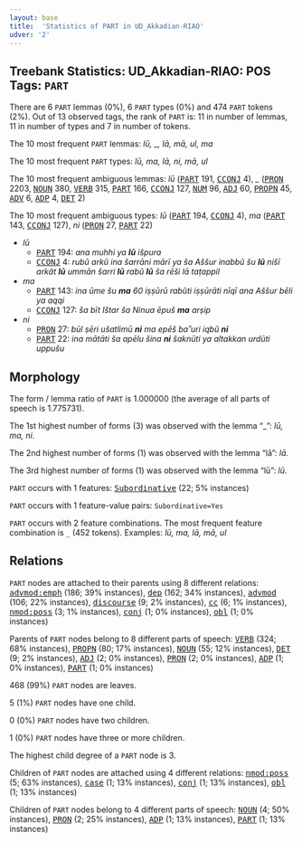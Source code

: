 ```yaml
---
layout: base
title:  'Statistics of PART in UD_Akkadian-RIAO'
udver: '2'
---
```


## Treebank Statistics: UD_Akkadian-RIAO: POS Tags: `PART`

There are 6 `PART` lemmas (0%), 6 `PART` types (0%) and 474 `PART` tokens (2%).
Out of 13 observed tags, the rank of `PART` is: 11 in number of lemmas, 11 in number of types and 7 in number of tokens.

The 10 most frequent `PART` lemmas: <em>lū, _, lā, mā, ul, ma</em>

The 10 most frequent `PART` types:  <em>lū, ma, lā, ni, mā, ul</em>

The 10 most frequent ambiguous lemmas: <em>lū</em> (<tt><a href="akk_riao-pos-PART.html">PART</a></tt> 191, <tt><a href="akk_riao-pos-CCONJ.html">CCONJ</a></tt> 4), <em>_</em> (<tt><a href="akk_riao-pos-PRON.html">PRON</a></tt> 2203, <tt><a href="akk_riao-pos-NOUN.html">NOUN</a></tt> 380, <tt><a href="akk_riao-pos-VERB.html">VERB</a></tt> 315, <tt><a href="akk_riao-pos-PART.html">PART</a></tt> 166, <tt><a href="akk_riao-pos-CCONJ.html">CCONJ</a></tt> 127, <tt><a href="akk_riao-pos-NUM.html">NUM</a></tt> 96, <tt><a href="akk_riao-pos-ADJ.html">ADJ</a></tt> 60, <tt><a href="akk_riao-pos-PROPN.html">PROPN</a></tt> 45, <tt><a href="akk_riao-pos-ADV.html">ADV</a></tt> 6, <tt><a href="akk_riao-pos-ADP.html">ADP</a></tt> 4, <tt><a href="akk_riao-pos-DET.html">DET</a></tt> 2)

The 10 most frequent ambiguous types:  <em>lū</em> (<tt><a href="akk_riao-pos-PART.html">PART</a></tt> 194, <tt><a href="akk_riao-pos-CCONJ.html">CCONJ</a></tt> 4), <em>ma</em> (<tt><a href="akk_riao-pos-PART.html">PART</a></tt> 143, <tt><a href="akk_riao-pos-CCONJ.html">CCONJ</a></tt> 127), <em>ni</em> (<tt><a href="akk_riao-pos-PRON.html">PRON</a></tt> 27, <tt><a href="akk_riao-pos-PART.html">PART</a></tt> 22)


* <em>lū</em>
  * <tt><a href="akk_riao-pos-PART.html">PART</a></tt> 194: <em>ana muhhi ya <b>lū</b> išpura</em>
  * <tt><a href="akk_riao-pos-CCONJ.html">CCONJ</a></tt> 4: <em>rubû arkû ina šarrāni mārī ya ša Aššur inabbû šu <b>lū</b> nišī arkât <b>lū</b> ummān šarri <b>lū</b> rabû <b>lū</b> ša rēši lā taṭappil</em>
* <em>ma</em>
  * <tt><a href="akk_riao-pos-PART.html">PART</a></tt> 143: <em>ina ūme šu <b>ma</b> 60 iṣṣūrū rabûti iṣṣūrāti nīqī ana Aššur bēli ya aqqi</em>
  * <tt><a href="akk_riao-pos-CCONJ.html">CCONJ</a></tt> 127: <em>ša bīt Ištar ša Ninua ēpuš <b>ma</b> arṣip</em>
* <em>ni</em>
  * <tt><a href="akk_riao-pos-PRON.html">PRON</a></tt> 27: <em>būl ṣēri ušatlimū <b>ni</b> ma epēš baʾʾuri iqbû <b>ni</b></em>
  * <tt><a href="akk_riao-pos-PART.html">PART</a></tt> 22: <em>ina mātāti ša apēlu šina <b>ni</b> šaknūti ya altakkan urdūti uppušu</em>

## Morphology

The form / lemma ratio of `PART` is 1.000000 (the average of all parts of speech is 1.775731).

The 1st highest number of forms (3) was observed with the lemma “_”: <em>lū, ma, ni</em>.

The 2nd highest number of forms (1) was observed with the lemma “lā”: <em>lā</em>.

The 3rd highest number of forms (1) was observed with the lemma “lū”: <em>lū</em>.

`PART` occurs with 1 features: <tt><a href="akk_riao-feat-Subordinative.html">Subordinative</a></tt> (22; 5% instances)

`PART` occurs with 1 feature-value pairs: `Subordinative=Yes`

`PART` occurs with 2 feature combinations.
The most frequent feature combination is `_` (452 tokens).
Examples: <em>lū, ma, lā, mā, ul</em>


## Relations

`PART` nodes are attached to their parents using 8 different relations: <tt><a href="akk_riao-dep-advmod-emph.html">advmod:emph</a></tt> (186; 39% instances), <tt><a href="akk_riao-dep-dep.html">dep</a></tt> (162; 34% instances), <tt><a href="akk_riao-dep-advmod.html">advmod</a></tt> (106; 22% instances), <tt><a href="akk_riao-dep-discourse.html">discourse</a></tt> (9; 2% instances), <tt><a href="akk_riao-dep-cc.html">cc</a></tt> (6; 1% instances), <tt><a href="akk_riao-dep-nmod-poss.html">nmod:poss</a></tt> (3; 1% instances), <tt><a href="akk_riao-dep-conj.html">conj</a></tt> (1; 0% instances), <tt><a href="akk_riao-dep-obl.html">obl</a></tt> (1; 0% instances)

Parents of `PART` nodes belong to 8 different parts of speech: <tt><a href="akk_riao-pos-VERB.html">VERB</a></tt> (324; 68% instances), <tt><a href="akk_riao-pos-PROPN.html">PROPN</a></tt> (80; 17% instances), <tt><a href="akk_riao-pos-NOUN.html">NOUN</a></tt> (55; 12% instances), <tt><a href="akk_riao-pos-DET.html">DET</a></tt> (9; 2% instances), <tt><a href="akk_riao-pos-ADJ.html">ADJ</a></tt> (2; 0% instances), <tt><a href="akk_riao-pos-PRON.html">PRON</a></tt> (2; 0% instances), <tt><a href="akk_riao-pos-ADP.html">ADP</a></tt> (1; 0% instances), <tt><a href="akk_riao-pos-PART.html">PART</a></tt> (1; 0% instances)

468 (99%) `PART` nodes are leaves.

5 (1%) `PART` nodes have one child.

0 (0%) `PART` nodes have two children.

1 (0%) `PART` nodes have three or more children.

The highest child degree of a `PART` node is 3.

Children of `PART` nodes are attached using 4 different relations: <tt><a href="akk_riao-dep-nmod-poss.html">nmod:poss</a></tt> (5; 63% instances), <tt><a href="akk_riao-dep-case.html">case</a></tt> (1; 13% instances), <tt><a href="akk_riao-dep-conj.html">conj</a></tt> (1; 13% instances), <tt><a href="akk_riao-dep-obl.html">obl</a></tt> (1; 13% instances)

Children of `PART` nodes belong to 4 different parts of speech: <tt><a href="akk_riao-pos-NOUN.html">NOUN</a></tt> (4; 50% instances), <tt><a href="akk_riao-pos-PRON.html">PRON</a></tt> (2; 25% instances), <tt><a href="akk_riao-pos-ADP.html">ADP</a></tt> (1; 13% instances), <tt><a href="akk_riao-pos-PART.html">PART</a></tt> (1; 13% instances)

